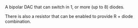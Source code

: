 
A bipolar DAC that can switch in 1, or more (up to 8) diodes. 

There is also a resistor that can be enabled to provide R + diode combination.

